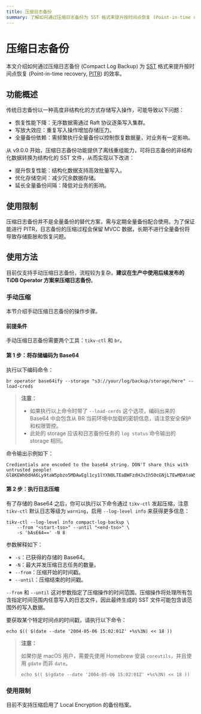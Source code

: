 ```yaml
---
title: 压缩日志备份
summary: 了解如何通过压缩日志备份为 SST 格式来提升按时间点恢复 (Point-in-time recovery, PITR) 的效率。
---
```


# 压缩日志备份

本文介绍如何通过压缩日志备份 (Compact Log Backup) 为 [SST](/glossary.md#static-sorted-table--sorted-string-table-sst) 格式来提升按时间点恢复 (Point-in-time recovery, [PITR](/glossary.md#point-in-time-recovery-pitr)) 的效率。

## 功能概述

传统日志备份以一种高度非结构化的方式存储写入操作，可能导致以下问题：

- 恢复性能下降：无序数据需通过 Raft 协议逐条写入集群。
- 写放大效应：重复写入操作增加存储压力。
- 全量备份依赖：需频繁执行全量备份以控制恢复数据量，对业务有一定影响。

从 v9.0.0 开始，压缩日志备份功能提供了离线重组能力，可将日志备份的非结构化数据转换为结构化的 SST 文件，从而实现以下改进：

- 提升恢复性能：结构化数据支持高效批量写入。
- 优化存储空间：减少冗余数据存储。
- 延长全量备份间隔：降低对业务的影响。

## 使用限制

压缩日志备份并不是全量备份的替代方案，需与定期全量备份配合使用。为了保证能进行 PITR，日志备份的压缩过程会保留 MVCC 数据，长期不进行全量备份将导致存储膨胀和恢复问题。

## 使用方法

目前仅支持手动压缩日志备份，流程较为复杂。**建议在生产中使用后续发布的 TiDB Operator 方案来压缩日志备份**。

### 手动压缩

本节介绍手动压缩日志备份的操作步骤。

#### 前提条件

手动压缩日志备份需要两个工具：`tikv-ctl` 和 `br`。

#### 第 1 步：将存储编码为 Base64

执行以下编码命令：

```shell
br operator base64ify --storage "s3://your/log/backup/storage/here" --load-creds
```

> **注意：**
>
> - 如果执行以上命令时带了 `--load-cerds` 这个选项，编码出来的 Base64 中会包含从 BR 当前环境中加载的密钥信息，请注意安全保护和权限管控。
> - 此处的 storage 应该和日志备份任务的 `log status` 命令输出的 storage 相同。

命令输出示例如下：

```text
Credientials are encoded to the base64 string. DON'T share this with untrusted people!
Gl8KEWh0dHA6Ly9taW5pbzo5MDAwEgl1cy1lYXN0LTEaBWFzdHJvIh50cGNjLTEwMDAtaW5jci13aXRoLWJvdW5kYXJpZXNCCm1pbmlvYWRtaW5KCm1pbmlvYWRtaW5QAQ==
```

#### 第 2 步：执行日志压缩

有了存储的 Base64 之后，你可以执行以下命令通过 `tikv-ctl` 发起压缩，注意 `tikv-ctl` 默认日志等级为 `warning`，启用 `--log-level info` 来获得更多信息：

```shell
tikv-ctl --log-level info compact-log-backup \
    --from "<start-tso>" --until "<end-tso>" \
    -s 'bAsE64==' -N 8
```

参数解释如下：

- `-s`：已获得的存储的 Base64。
- `-N`：最大并发压缩日志任务的数量。
- `--from`：压缩开始的时间戳。
- `--until`：压缩结束的时间戳。

`--from` 和 `--until` 这对参数指定了压缩操作的时间范围。压缩操作将处理所有包含指定时间范围内任意写入的日志文件，因此最终生成的 SST 文件可能包含该范围外的写入数据。

要获取某个特定时间点的时间戳，请执行以下命令：

```shell
echo $(( $(date --date '2004-05-06 15:02:01Z' +%s%3N) << 18 ))
```

> **注意：**
>
> 如果你是 macOS 用户，需要先使用 Homebrew 安装 `coreutils`，并且使用 `gdate` 而非 `date`。
>
> ```shell
> echo $(( $(gdate --date '2004-05-06 15:02:01Z' +%s%3N) << 18 ))
> ```

### 使用限制

目前不支持压缩启用了 Local Encryption 的备份档案。
